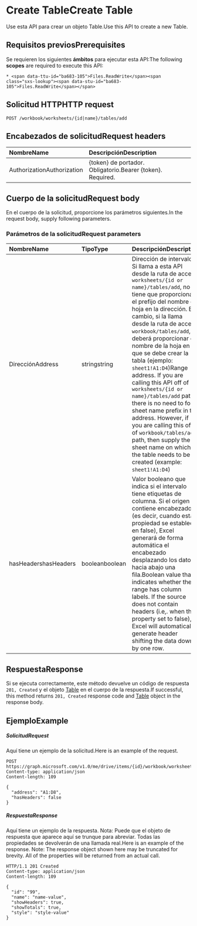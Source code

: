 # <a name="create-table"></a><span data-ttu-id="ba683-101">Create Table</span><span class="sxs-lookup"><span data-stu-id="ba683-101">Create Table</span></span>

<span data-ttu-id="ba683-102">Use esta API para crear un objeto Table.</span><span class="sxs-lookup"><span data-stu-id="ba683-102">Use this API to create a new Table.</span></span>
## <a name="prerequisites"></a><span data-ttu-id="ba683-103">Requisitos previos</span><span class="sxs-lookup"><span data-stu-id="ba683-103">Prerequisites</span></span>
<span data-ttu-id="ba683-104">Se requieren los siguientes **ámbitos** para ejecutar esta API:</span><span class="sxs-lookup"><span data-stu-id="ba683-104">The following **scopes** are required to execute this API:</span></span> 

    * <span data-ttu-id="ba683-105">Files.ReadWrite</span><span class="sxs-lookup"><span data-stu-id="ba683-105">Files.ReadWrite</span></span>

## <a name="http-request"></a><span data-ttu-id="ba683-106">Solicitud HTTP</span><span class="sxs-lookup"><span data-stu-id="ba683-106">HTTP request</span></span>
<!-- { "blockType": "ignored" } -->
```http
POST /workbook/worksheets/{id|name}/tables/add

```
## <a name="request-headers"></a><span data-ttu-id="ba683-107">Encabezados de solicitud</span><span class="sxs-lookup"><span data-stu-id="ba683-107">Request headers</span></span>
| <span data-ttu-id="ba683-108">Nombre</span><span class="sxs-lookup"><span data-stu-id="ba683-108">Name</span></span>       | <span data-ttu-id="ba683-109">Descripción</span><span class="sxs-lookup"><span data-stu-id="ba683-109">Description</span></span>|
|:---------------|:----------|
| <span data-ttu-id="ba683-110">Authorization</span><span class="sxs-lookup"><span data-stu-id="ba683-110">Authorization</span></span>  | <span data-ttu-id="ba683-p101">{token} de portador. Obligatorio.</span><span class="sxs-lookup"><span data-stu-id="ba683-p101">Bearer {token}. Required.</span></span> |


## <a name="request-body"></a><span data-ttu-id="ba683-113">Cuerpo de la solicitud</span><span class="sxs-lookup"><span data-stu-id="ba683-113">Request body</span></span>
<span data-ttu-id="ba683-114">En el cuerpo de la solicitud, proporcione los parámetros siguientes.</span><span class="sxs-lookup"><span data-stu-id="ba683-114">In the request body, supply following parameters.</span></span> 

### <a name="request-parameters"></a><span data-ttu-id="ba683-115">Parámetros de la solicitud</span><span class="sxs-lookup"><span data-stu-id="ba683-115">Request parameters</span></span>
| <span data-ttu-id="ba683-116">Nombre</span><span class="sxs-lookup"><span data-stu-id="ba683-116">Name</span></span>           | <span data-ttu-id="ba683-117">Tipo</span><span class="sxs-lookup"><span data-stu-id="ba683-117">Type</span></span>      |<span data-ttu-id="ba683-118">Descripción</span><span class="sxs-lookup"><span data-stu-id="ba683-118">Description</span></span>|
|:---------------|:----------|:----------|
| <span data-ttu-id="ba683-119">Dirección</span><span class="sxs-lookup"><span data-stu-id="ba683-119">Address</span></span>  | <span data-ttu-id="ba683-120">string</span><span class="sxs-lookup"><span data-stu-id="ba683-120">string</span></span>| <span data-ttu-id="ba683-p102">Dirección de intervalo. Si llama a esta API desde la ruta de acceso `worksheets/{id or name}/tables/add`, no tiene que proporcionar el prefijo del nombre de hoja en la dirección. En cambio, si la llama desde la ruta de acceso `workbook/tables/add`, deberá proporcionar el nombre de la hoja en la que se debe crear la tabla (ejemplo: `sheet1!A1:D4`)</span><span class="sxs-lookup"><span data-stu-id="ba683-p102">Range address. If you are calling this API off of `worksheets/{id or name}/tables/add` path, there is no need to for sheet name prefix in the address. However, if you are calling this off of `workbook/tables/add` path, then supply the sheet name on which the table needs to be created (example: `sheet1!A1:D4`)</span></span>|
| <span data-ttu-id="ba683-124">hasHeaders</span><span class="sxs-lookup"><span data-stu-id="ba683-124">hasHeaders</span></span>  | <span data-ttu-id="ba683-125">boolean</span><span class="sxs-lookup"><span data-stu-id="ba683-125">boolean</span></span>|<span data-ttu-id="ba683-p103">Valor booleano que indica si el intervalo tiene etiquetas de columna. Si el origen no contiene encabezados (es decir, cuando esta propiedad se establece en false), Excel generará de forma automática el encabezado desplazando los datos hacia abajo una fila.</span><span class="sxs-lookup"><span data-stu-id="ba683-p103">Boolean value that indicates whether the range has column labels. If the source does not contain headers (i.e,. when this property set to false), Excel will automatically generate header shifting the data down by one row.</span></span>|

## <a name="response"></a><span data-ttu-id="ba683-129">Respuesta</span><span class="sxs-lookup"><span data-stu-id="ba683-129">Response</span></span>

<span data-ttu-id="ba683-130">Si se ejecuta correctamente, este método devuelve un código de respuesta `201, Created` y el objeto [Table](../resources/table.md) en el cuerpo de la respuesta.</span><span class="sxs-lookup"><span data-stu-id="ba683-130">If successful, this method returns `201, Created` response code and [Table](../resources/table.md) object in the response body.</span></span>

## <a name="example"></a><span data-ttu-id="ba683-131">Ejemplo</span><span class="sxs-lookup"><span data-stu-id="ba683-131">Example</span></span>
##### <a name="request"></a><span data-ttu-id="ba683-132">Solicitud</span><span class="sxs-lookup"><span data-stu-id="ba683-132">Request</span></span>
<span data-ttu-id="ba683-133">Aquí tiene un ejemplo de la solicitud.</span><span class="sxs-lookup"><span data-stu-id="ba683-133">Here is an example of the request.</span></span>
<!-- {
  "blockType": "request",
  "name": "create_table_from_worksheet"
}-->
```http
POST https://graph.microsoft.com/v1.0/me/drive/items/{id}/workbook/worksheets/{id|name}/tables/$/add
Content-type: application/json
Content-length: 109

{
  "address": "A1:D8",
  "hasHeaders": false
}
```
##### <a name="response"></a><span data-ttu-id="ba683-134">Respuesta</span><span class="sxs-lookup"><span data-stu-id="ba683-134">Response</span></span>
<span data-ttu-id="ba683-p104">Aquí tiene un ejemplo de la respuesta. Nota: Puede que el objeto de respuesta que aparece aquí se trunque para abreviar. Todas las propiedades se devolverán de una llamada real.</span><span class="sxs-lookup"><span data-stu-id="ba683-p104">Here is an example of the response. Note: The response object shown here may be truncated for brevity. All of the properties will be returned from an actual call.</span></span>
<!-- {
  "blockType": "response",
  "truncated": true,
  "@odata.type": "microsoft.graph.table"
} -->
```http
HTTP/1.1 201 Created
Content-type: application/json
Content-length: 109

{
  "id": "99",
  "name": "name-value",
  "showHeaders": true,
  "showTotals": true,
  "style": "style-value"
}
```

<!-- uuid: 8fcb5dbc-d5aa-4681-8e31-b001d5168d79
2015-10-25 14:57:30 UTC -->
<!-- {
  "type": "#page.annotation",
  "description": "Create Table",
  "keywords": "",
  "section": "documentation",
  "tocPath": ""
}-->
